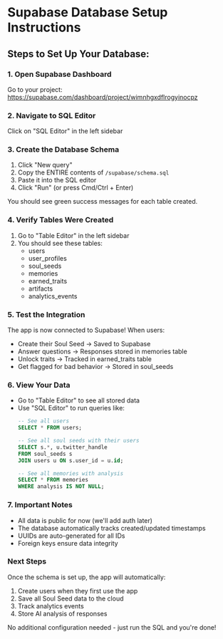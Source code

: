 # Supabase Database Setup Instructions

## Steps to Set Up Your Database:

### 1. Open Supabase Dashboard
Go to your project: https://supabase.com/dashboard/project/wimnhgxdflrogyinocpz

### 2. Navigate to SQL Editor
Click on "SQL Editor" in the left sidebar

### 3. Create the Database Schema
1. Click "New query"
2. Copy the ENTIRE contents of `/supabase/schema.sql`
3. Paste it into the SQL editor
4. Click "Run" (or press Cmd/Ctrl + Enter)

You should see green success messages for each table created.

### 4. Verify Tables Were Created
1. Go to "Table Editor" in the left sidebar
2. You should see these tables:
   - users
   - user_profiles
   - soul_seeds
   - memories
   - earned_traits
   - artifacts
   - analytics_events

### 5. Test the Integration
The app is now connected to Supabase! When users:
- Create their Soul Seed → Saved to Supabase
- Answer questions → Responses stored in memories table
- Unlock traits → Tracked in earned_traits table
- Get flagged for bad behavior → Stored in soul_seeds

### 6. View Your Data
- Go to "Table Editor" to see all stored data
- Use "SQL Editor" to run queries like:
  ```sql
  -- See all users
  SELECT * FROM users;
  
  -- See all soul seeds with their users
  SELECT s.*, u.twitter_handle 
  FROM soul_seeds s 
  JOIN users u ON s.user_id = u.id;
  
  -- See all memories with analysis
  SELECT * FROM memories 
  WHERE analysis IS NOT NULL;
  ```

### 7. Important Notes
- All data is public for now (we'll add auth later)
- The database automatically tracks created/updated timestamps
- UUIDs are auto-generated for all IDs
- Foreign keys ensure data integrity

### Next Steps
Once the schema is set up, the app will automatically:
1. Create users when they first use the app
2. Save all Soul Seed data to the cloud
3. Track analytics events
4. Store AI analysis of responses

No additional configuration needed - just run the SQL and you're done! 
